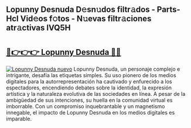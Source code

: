 ## Lopunny Desnuda D𝚎sn𝚞dos filtr𝚊dos - Parts-Hcl Vid𝚎os f𝚘tos - N𝚞evas filtr𝚊ciones atr𝚊ctivas lVQ5H

# <h2><a href="http://mb9wmyi.tromn.icu/?c=Lopunny+Desnuda">🔗👉👉👉 Lopunny Desnuda 🔗🔗</a></h2>

[![Lopunny Desnuda nuevo](https://i.imgur.com/pEAQMta.gif)](http://mb9wmyi.tromn.icu/?c=Lopunny+Desnuda)
Lopunny Desnuda, un personaje complejo e intrigante, desafía las etiquetas simples. Su uso pionero de los medios digitales para la autorrepresentación ha cautivado y enfurecido a los espectadores, encendiendo debates sobre la identidad, la expresión artística y la naturaleza evolutiva de las sociedades en línea. A pesar de la ambigüedad de sus intenciones, su huella en la comunidad virtual es imborrable. Con un compromiso inquebrantable y un magnetismo innegable, el impacto de Lopunny Desnuda en los medios digitales es imparable.
